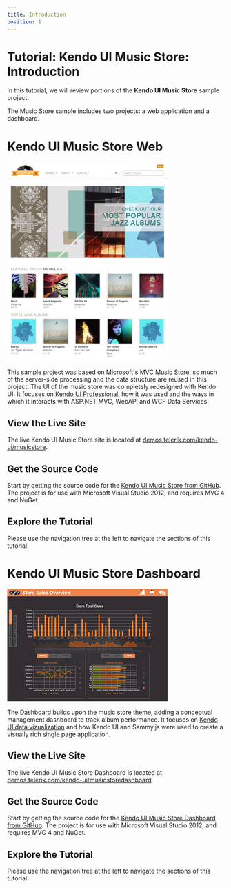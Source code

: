 ```yaml
---
title: Introduction
position: 1
---
```


# Tutorial: Kendo UI Music Store: Introduction

In this tutorial, we will review portions of the **Kendo UI Music Store** sample project.

The Music Store sample includes two projects: a web application and a dashboard.

# Kendo UI Music Store Web

![kendo-music-store-intro-web-screenshot](/using-kendo-with/aspnet-mvc/tutorial-kendo-music-store/images/kendo-music-store-intro-web-screenshot.png)

This sample project was based on Microsoft's [MVC Music Store](http://mvcmusicstore.codeplex.com/), so much of the
server-side processing and the data structure are reused in this project.
The UI of the music store was completely redesigned with Kendo UI.
It focuses on [Kendo UI Professional](http://www.telerik.com/kendo-ui), how it was used and the ways in which it interacts with ASP.NET MVC, WebAPI and WCF Data Services.

## View the Live Site

The live Kendo UI Music Store site is located at [demos.telerik.com/kendo-ui/musicstore](http://demos.telerik.com/kendo-ui/musicstore).

## Get the Source Code

Start by getting the source code for the [Kendo UI Music Store from GitHub](https://www.github.com/telerik/kendo-music-store).
The project is for use with Microsoft Visual Studio 2012, and requires MVC 4 and NuGet.

## Explore the Tutorial

Please use the navigation tree at the left to navigate the sections of this tutorial.

# Kendo UI Music Store Dashboard

![kendo-music-store-intro-dashboard-screenshot](/using-kendo-with/aspnet-mvc/tutorial-kendo-music-store/images/kendo-music-store-intro-dashboard-screenshot.png)

The Dashboard builds upon the music store theme, adding a conceptual management dashboard to track album performance.
It focuses on [Kendo UI data vizualization](http://www.telerik.com/kendo-ui) and how Kendo UI and Sammy.js were used to create a visually rich single page application.

## View the Live Site

The live Kendo UI Music Store Dashboard is located at [demos.telerik.com/kendo-ui/musicstoredashboard](http://demos.telerik.com/kendo-ui/musicstoredashboard).

## Get the Source Code

Start by getting the source code for the [Kendo UI Music Store Dashboard from GitHub](https://www.github.com/telerik/kendo-music-store-dashboard).
The project is for use with Microsoft Visual Studio 2012, and requires MVC 4 and NuGet.

## Explore the Tutorial

Please use the navigation tree at the left to navigate the sections of this tutorial.
